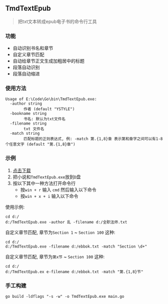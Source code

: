 ## TmdTextEpub

> 把txt文本转成epub电子书的命令行工具

### 功能
- 自动识别书名和章节
- 自定义章节匹配
- 自动给章节正文生成加粗居中的标题
- 段落自动识别
- 段落自动缩进

### 使用方法
```$xslt
Usage of E:\Code\Go\bin\TmdTextEpub.exe:
  -author string
        作者 (default "YSTYLE")
  -bookname string
        书名: 默认为txt文件名
  -filename string
        txt 文件名
  -match string
        匹配标题的正则表达式, 例: -match 第.{1,8}章 表示第和章字之间可以有1-8个任意文字 (default "第.{1,8}章")
```

### 示例
1. [点击下载](https://github.com/ystyle/TmdTextEpub/releases/latest)
1. 把小说和`TmdTextEpub.exe`放到`D`盘
1. 按以下其中一种方法打开命令行
    - 按`win + r` 输入 `cmd` 然后输入以下命令
    - 按`win + x + i` 输入以下命令

使用示例:
```shell
cd d:/
d:/TmdTextEpub.exe -author 乱 -filename d:/全职法师.txt
```

自定义章节匹配, 章节为`Section 1` ~ `Section 100` 这种: 
```shell
cd d:/
d:/TmdTextEpub.exe -filename d:/ebbok.txt -match "Section \d+"
```

自定义章节匹配, 章节为`第x节` ~ `Section 100` 这种: 
```shell
cd d:/
d:/TmdTextEpub.ex e-filename d:/ebbok.txt -match "第.{1,8}节"
```

### 手工构建
```$xslt
go build -ldflags "-s -w" -o TmdTextEpub.exe main.go
```